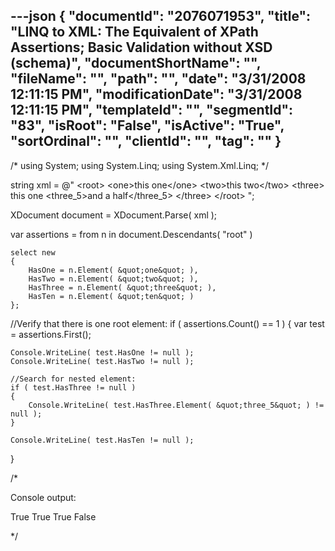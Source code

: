 ---json
{
  "documentId": "2076071953",
  "title": "LINQ to XML: The Equivalent of XPath Assertions; Basic Validation without XSD (schema)",
  "documentShortName": "",
  "fileName": "",
  "path": "",
  "date": "3/31/2008 12:11:15 PM",
  "modificationDate": "3/31/2008 12:11:15 PM",
  "templateId": "",
  "segmentId": "83",
  "isRoot": "False",
  "isActive": "True",
  "sortOrdinal": "",
  "clientId": "",
  "tag": ""
}
---

/*
using System;
using System.Linq;
using System.Xml.Linq;
*/

string xml = @&quot;
&lt;root&gt;
&lt;one&gt;this one&lt;/one&gt;
&lt;two&gt;this two&lt;/two&gt;
&lt;three&gt;
this one &lt;three_5&gt;and a half&lt;/three_5&gt;
&lt;/three&gt;
&lt;/root&gt;
&quot;;

XDocument document = XDocument.Parse( xml );

var assertions = from n in document.Descendants( &quot;root&quot; )

    select new
    {
        HasOne = n.Element( &quot;one&quot; ),
        HasTwo = n.Element( &quot;two&quot; ),
        HasThree = n.Element( &quot;three&quot; ),
        HasTen = n.Element( &quot;ten&quot; )
    };

//Verify that there is one root element:
if ( assertions.Count() == 1 )
{
    var test = assertions.First();

    Console.WriteLine( test.HasOne != null );
    Console.WriteLine( test.HasTwo != null );

    //Search for nested element:
    if ( test.HasThree != null )
    {
        Console.WriteLine( test.HasThree.Element( &quot;three_5&quot; ) != null );
    }

    Console.WriteLine( test.HasTen != null );
}

/*

Console output:

True
True
True
False

*/
